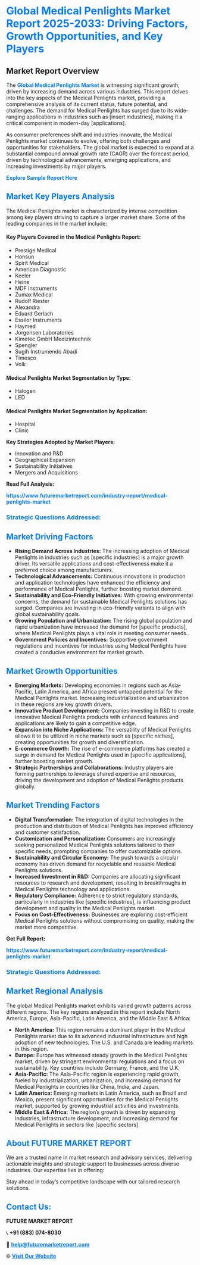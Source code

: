 <h1 style="color: #007BFF;">Global Medical Penlights Market Report 2025-2033: Driving Factors, Growth Opportunities, and Key Players</h1>

<section id="overview">
<h2>Market Report Overview</h2>
<p>The <a href="https://www.futuremarketreport.com/industry-report/medical-penlights-market" style="color: #007BFF; text-decoration: none;"><strong>Global Medical Penlights Market</strong></a> is witnessing significant growth, driven by increasing demand across various industries. This report delves into the key aspects of the Medical Penlights market, providing a comprehensive analysis of its current status, future potential, and challenges. The demand for Medical Penlights has surged due to its wide-ranging applications in industries such as [insert industries], making it a critical component in modern-day [applications].</p>
<p>As consumer preferences shift and industries innovate, the Medical Penlights market continues to evolve, offering both challenges and opportunities for stakeholders. The global market is expected to expand at a substantial compound annual growth rate (CAGR) over the forecast period, driven by technological advancements, emerging applications, and increasing investments by major players.</p>
</section>

<section id="overview">
<p><a href="https://www.futuremarketreport.com/request-sample/reportId=83115" style="color: #007BFF; text-decoration: none;"><strong>Explore Sample Report Here</strong></a></p>
</section>

<section id="key-players">
<h2 style="color: #007BFF;">Market Key Players Analysis</h2>
<p>The Medical Penlights market is characterized by intense competition among key players striving to capture a larger market share. Some of the leading companies in the market include:</p>
<h4>Key Players Covered in the Medical Penlights Report:</h4>
<ul><li>Prestige Medical</li><li>Honsun</li><li>Spirit Medical</li><li>American Diagnostic</li><li>Keeler</li><li>Heine</li><li>MDF Instruments</li><li>Zumax Medical</li><li>Rudolf Riester</li><li>Alexandra</li><li>Eduard Gerlach</li><li>Essilor Instruments</li><li>Haymed</li><li>Jorgensen Laboratories</li><li>Kimetec GmbH Medizintechnik</li><li>Spengler</li><li>Sugih Instrumendo Abadi</li><li>Timesco</li><li>Volk</li></ul>
<h4>Medical Penlights Market Segmentation by Type:</h4>
<ul><li>Halogen</li><li>LED</li></ul>

<h4>Medical Penlights Market Segmentation by Application:</h4>
<ul><li>Hospital</li><li>Clinic</li></ul>
<p><strong>Key Strategies Adopted by Market Players:</strong></p>
<ul>
<li>Innovation and R&D</li>
<li>Geographical Expansion</li>
<li>Sustainability Initiatives</li>
<li>Mergers and Acquisitions</li>
</ul>
</section>

<section>
<p><strong>Read Full Analysis: </strong></p><a href="https://www.futuremarketreport.com/industry-report/medical-penlights-market" style="color: #007BFF; text-decoration: none;"><strong>https://www.futuremarketreport.com/industry-report/medical-penlights-market</strong></a>
<h3 style="color: #007BFF;">Strategic Questions Addressed:</h3>
</section>

<section id="driving-factors">
<h2 style="color: #007BFF;">Market Driving Factors</h2>
<ul>
<li><strong>Rising Demand Across Industries:</strong> The increasing adoption of Medical Penlights in industries such as [specific industries] is a major growth driver. Its versatile applications and cost-effectiveness make it a preferred choice among manufacturers.</li>
<li><strong>Technological Advancements:</strong> Continuous innovations in production and application technologies have enhanced the efficiency and performance of Medical Penlights, further boosting market demand.</li>
<li><strong>Sustainability and Eco-Friendly Initiatives:</strong> With growing environmental concerns, the demand for sustainable Medical Penlights solutions has surged. Companies are investing in eco-friendly variants to align with global sustainability goals.</li>
<li><strong>Growing Population and Urbanization:</strong> The rising global population and rapid urbanization have increased the demand for [specific products], where Medical Penlights plays a vital role in meeting consumer needs.</li>
<li><strong>Government Policies and Incentives:</strong> Supportive government regulations and incentives for industries using Medical Penlights have created a conducive environment for market growth.</li>
</ul>
</section>

<section id="growth-opportunities">
<h2 style="color: #007BFF;">Market Growth Opportunities</h2>
<ul>
<li><strong>Emerging Markets:</strong> Developing economies in regions such as Asia-Pacific, Latin America, and Africa present untapped potential for the Medical Penlights market. Increasing industrialization and urbanization in these regions are key growth drivers.</li>
<li><strong>Innovative Product Development:</strong> Companies investing in R&D to create innovative Medical Penlights products with enhanced features and applications are likely to gain a competitive edge.</li>
<li><strong>Expansion into Niche Applications:</strong> The versatility of Medical Penlights allows it to be utilized in niche markets such as [specific niches], creating opportunities for growth and diversification.</li>
<li><strong>E-commerce Growth:</strong> The rise of e-commerce platforms has created a surge in demand for Medical Penlights used in [specific applications], further boosting market growth.</li>
<li><strong>Strategic Partnerships and Collaborations:</strong> Industry players are forming partnerships to leverage shared expertise and resources, driving the development and adoption of Medical Penlights products globally.</li>
</ul>
</section>

<section id="trending-factors">
<h2 style="color: #007BFF;">Market Trending Factors</h2>
<ul>
<li><strong>Digital Transformation:</strong> The integration of digital technologies in the production and distribution of Medical Penlights has improved efficiency and customer satisfaction.</li>
<li><strong>Customization and Personalization:</strong> Consumers are increasingly seeking personalized Medical Penlights solutions tailored to their specific needs, prompting companies to offer customizable options.</li>
<li><strong>Sustainability and Circular Economy:</strong> The push towards a circular economy has driven demand for recyclable and reusable Medical Penlights solutions.</li>
<li><strong>Increased Investment in R&D:</strong> Companies are allocating significant resources to research and development, resulting in breakthroughs in Medical Penlights technology and applications.</li>
<li><strong>Regulatory Compliance:</strong> Adherence to strict regulatory standards, particularly in industries like [specific industries], is influencing product development and quality in the Medical Penlights market.</li>
<li><strong>Focus on Cost-Effectiveness:</strong> Businesses are exploring cost-efficient Medical Penlights solutions without compromising on quality, making the market more competitive.</li>
</ul>
</section>

<section>
<p><strong>Get Full Report: </strong></p><a href="https://www.futuremarketreport.com/industry-report/medical-penlights-market" style="color: #007BFF; text-decoration: none;"><strong>https://www.futuremarketreport.com/industry-report/medical-penlights-market</strong></a>
<h3 style="color: #007BFF;">Strategic Questions Addressed:</h3>
</section>


<section id="regional-analysis">
<h2 style="color: #007BFF;">Market Regional Analysis</h2>
<p>The global Medical Penlights market exhibits varied growth patterns across different regions. The key regions analyzed in this report include North America, Europe, Asia-Pacific, Latin America, and the Middle East & Africa:</p>
<ul>
<li><strong>North America:</strong> This region remains a dominant player in the Medical Penlights market due to its advanced industrial infrastructure and high adoption of new technologies. The U.S. and Canada are leading markets in this region.</li>
<li><strong>Europe:</strong> Europe has witnessed steady growth in the Medical Penlights market, driven by stringent environmental regulations and a focus on sustainability. Key countries include Germany, France, and the U.K.</li>
<li><strong>Asia-Pacific:</strong> The Asia-Pacific region is experiencing rapid growth, fueled by industrialization, urbanization, and increasing demand for Medical Penlights in countries like China, India, and Japan.</li>
<li><strong>Latin America:</strong> Emerging markets in Latin America, such as Brazil and Mexico, present significant opportunities for the Medical Penlights market, supported by growing industrial activities and investments.</li>
<li><strong>Middle East & Africa:</strong> The region’s growth is driven by expanding industries, infrastructure development, and increasing demand for Medical Penlights in sectors like [specific sectors].</li>
</ul>
</section>

<footer>
<h2 style="color: #007BFF;">About FUTURE MARKET REPORT</h2>
<p>We are a trusted name in market research and advisory services, delivering actionable insights and strategic support to businesses across diverse industries. Our expertise lies in offering:</p>

<p>Stay ahead in today’s competitive landscape with our tailored research solutions.</p>

<h2 style="color: #007BFF;">Contact Us:</h2>
<p><strong>FUTURE MARKET REPORT</strong></p>
<p>📞 <strong>+91 (883) 074-8030</strong></p>
<p>📧 <strong><a href="mailto:help@futuremarketreport.com" style="color: #007BFF;">help@futuremarketreport.com</a></strong></p>
<p>🌐 <strong><a href="https://www.futuremarketreport.com/" style="color: #007BFF;">Visit Our Website</a></strong></p>
</footer>